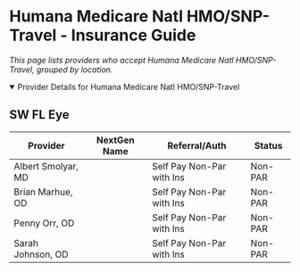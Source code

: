 # Humana Medicare Natl HMO/SNP-Travel - Insurance Guide

*This page lists providers who accept Humana Medicare Natl HMO/SNP-Travel, grouped by location.*

<details open><summary>Provider Details for Humana Medicare Natl HMO/SNP-Travel</summary>

## SW FL Eye

| Provider | NextGen Name | Referral/Auth | Status |
|----------|-------------|--------------|--------|
| Albert Smolyar, MD |  | Self Pay Non-Par with Ins | Non-PAR |
| Brian Marhue, OD |  | Self Pay Non-Par with Ins | Non-PAR |
| Penny Orr, OD |  | Self Pay Non-Par with Ins | Non-PAR |
| Sarah Johnson, OD |  | Self Pay Non-Par with Ins | Non-PAR |

</details>

